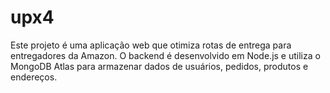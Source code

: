 # upx4
Este projeto é uma aplicação web que otimiza rotas de entrega para entregadores da Amazon. O backend é desenvolvido em Node.js e utiliza o MongoDB Atlas para armazenar dados de usuários, pedidos, produtos e endereços.
